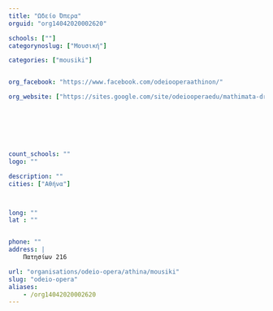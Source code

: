 ```yaml
---
title: "Ωδείο Όπερα"
orguid: "org14042020002620"

schools: [""]
categorynoslug: ["Μουσική"]

categories: ["mousiki"]


org_facebook: "https://www.facebook.com/odeiooperaathinon/"

org_website: ["https://sites.google.com/site/odeiooperaedu/mathimata-dramatotherapeias"]







count_schools: ""
logo: ""

description: ""
cities: ["Αθήνα"]



long: ""
lat : ""


phone: ""
address: |
    Πατησίων 216

url: "organisations/odeio-opera/athina/mousiki"
slug: "odeio-opera"
aliases:
    - /org14042020002620
---
```



